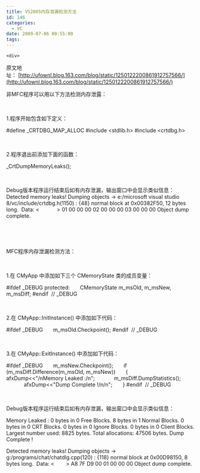 ```yaml
---
title: VS2005内存泄漏检测方法
id: 146
categories:
  - VC
date: 2009-07-06 00:55:00
tags:
---
```


    <div>

原文地址：&nbsp;[http://ufownl.blog.163.com/blog/static/1250122200861912757566/](http://ufownl.blog.163.com/blog/static/1250122200861912757566/)

非MFC程序可以用以下方法检测内存泄露：

&nbsp;

1.程序开始包含如下定义：

#define _CRTDBG_MAP_ALLOC
#include &lt;stdlib.h&gt;
#include &lt;crtdbg.h&gt;

&nbsp;

2.程序退出前添加下面的函数：

_CrtDumpMemoryLeaks();

&nbsp;

Debug版本程序运行结束后如有内存泄漏，输出窗口中会显示类似信息：
Detected memory leaks!
Dumping objects -&gt;
e:/microsoft visual studio 8/vc/include/crtdbg.h(1150) : {48} normal block at 0x00382F50, 12 bytes long.
&nbsp;Data: &lt;&nbsp;&nbsp;&nbsp;&nbsp;&nbsp;&nbsp;&nbsp;&nbsp;&nbsp;&nbsp;&nbsp; &gt; 01 00 00 00 02 00 00 00 03 00 00 00 
Object dump complete.

&nbsp;

&nbsp;

MFC程序内存泄漏检测方法：

&nbsp;

1.在 CMyApp 中添加如下三个 CMemoryState 类的成员变量：

#ifdef _DEBUG
protected:
&nbsp;&nbsp;&nbsp;&nbsp;&nbsp; CMemoryState m_msOld, m_msNew, m_msDiff;
#endif&nbsp; // _DEBUG

&nbsp;

2.在 CMyApp::InitInstance() 中添加如下代码：

#ifdef _DEBUG
&nbsp;&nbsp;&nbsp;&nbsp;&nbsp; m_msOld.Checkpoint();
#endif&nbsp; // _DEBUG

&nbsp;

3.在 CMyApp::ExitInstance() 中添加如下代码：

#ifdef _DEBUG
&nbsp;&nbsp;&nbsp;&nbsp;&nbsp; m_msNew.Checkpoint();
&nbsp;&nbsp;&nbsp;&nbsp;&nbsp; if (m_msDiff.Difference(m_msOld, m_msNew))
&nbsp;&nbsp;&nbsp;&nbsp;&nbsp; {
&nbsp;&nbsp;&nbsp;&nbsp;&nbsp;&nbsp;&nbsp;&nbsp;&nbsp;&nbsp;&nbsp; afxDump&lt;&lt;"/nMemory Leaked :/n";
&nbsp;&nbsp;&nbsp;&nbsp;&nbsp;&nbsp;&nbsp;&nbsp;&nbsp;&nbsp;&nbsp; m_msDiff.DumpStatistics();
&nbsp;&nbsp;&nbsp;&nbsp;&nbsp;&nbsp;&nbsp;&nbsp;&nbsp;&nbsp;&nbsp; afxDump&lt;&lt;"Dump Complete !/n/n";
&nbsp;&nbsp;&nbsp;&nbsp;&nbsp; }
#endif&nbsp; // _DEBUG

&nbsp;

Debug版本程序运行结束后如有内存泄漏，输出窗口中会显示类似信息：

Memory Leaked :
0 bytes in 0 Free Blocks.
8 bytes in 1 Normal Blocks.
0 bytes in 0 CRT Blocks.
0 bytes in 0 Ignore Blocks.
0 bytes in 0 Client Blocks.
Largest number used: 8825 bytes.
Total allocations: 47506 bytes.
Dump Complete !

Detected memory leaks!
Dumping objects -&gt;
g:/programs/chat/chatdlg.cpp(120) : {118} normal block at 0x00D98150, 8 bytes long.
&nbsp;Data: &lt;&nbsp;&nbsp;&nbsp;&nbsp;&nbsp;&nbsp;&nbsp; &gt; A8 7F D9 00 01 00 00 00 
Object dump complete.

</div>
</div>